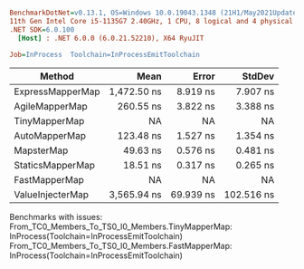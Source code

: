 ``` ini

BenchmarkDotNet=v0.13.1, OS=Windows 10.0.19043.1348 (21H1/May2021Update)
11th Gen Intel Core i5-1135G7 2.40GHz, 1 CPU, 8 logical and 4 physical cores
.NET SDK=6.0.100
  [Host] : .NET 6.0.0 (6.0.21.52210), X64 RyuJIT

Job=InProcess  Toolchain=InProcessEmitToolchain  

```
|           Method |        Mean |     Error |     StdDev |
|----------------- |------------:|----------:|-----------:|
| ExpressMapperMap | 1,472.50 ns |  8.919 ns |   7.907 ns |
|   AgileMapperMap |   260.55 ns |  3.822 ns |   3.388 ns |
|    TinyMapperMap |          NA |        NA |         NA |
|    AutoMapperMap |   123.48 ns |  1.527 ns |   1.354 ns |
|       MapsterMap |    49.63 ns |  0.576 ns |   0.481 ns |
| StaticsMapperMap |    18.51 ns |  0.317 ns |   0.265 ns |
|    FastMapperMap |          NA |        NA |         NA |
| ValueInjecterMap | 3,565.94 ns | 69.939 ns | 102.516 ns |

Benchmarks with issues:
  From_TC0_Members_To_TS0_I0_Members.TinyMapperMap: InProcess(Toolchain=InProcessEmitToolchain)
  From_TC0_Members_To_TS0_I0_Members.FastMapperMap: InProcess(Toolchain=InProcessEmitToolchain)
